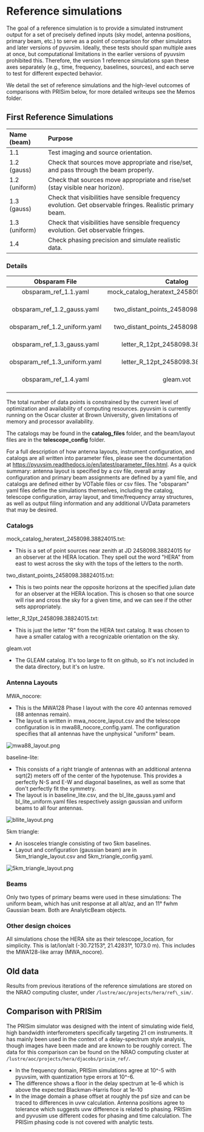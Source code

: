 # Reference simulations

The goal of a reference simulation is to provide a simulated instrument output for a set of precisely defined inputs (sky model, antenna positions, primary beam, etc.) to serve as a point of comparison for other simulators and later versions of pyuvsim. Ideally, these tests should span multiple axes at once, but computational limitations in the earlier versions of pyuvsim prohibited this. Therefore, the version 1 reference simulations span these axes separately (e.g., time, frequency, baselines, sources), and each serve to test for different expected behavior.

We detail the set of reference simulations and the high-level outcomes of
comparisons with PRISim below, for more detailed writeups see the Memos folder.


## First Reference Simulations
 | Name (beam) | Purpose |
 |:-----|:------|
 |1.1 | Test imaging and source orientation.|
 |1.2 (gauss) | Check that sources move appropriate and rise/set, and pass through the beam properly.|
 |1.2 (uniform) | Check that sources move appropriate and rise/set (stay visible near horizon). |
 |1.3 (gauss) | Check that visibilities have sensible frequency evolution. Get observable fringes. Realistic primary beam.|
 |1.3 (uniform) | Check that visibilities have sensible frequency evolution. Get observable fringes. |
 |1.4 | Check phasing precision and simulate realistic data.|


### Details
|         Obsparam File         |                   Catalog                  | Ntimes | Nfreqs |     Layout    |        Beam       |    Results Filename    |
|:-----------------------------:|:------------------------------------------:|:------:|:------:|:-------------:|:-----------------:|:----------------------:|
|     obsparam_ref_1.1.yaml     | mock_catalog_heratext_2458098.38824015.txt |    1   |    1   |   MWA_nocore  |      uniform      | ref_1.1_uniform.uvfits |
|  obsparam_ref_1.2_gauss.yaml  |   two_distant_points_2458098.38824015.txt  |  86400 |    1   | Baseline-lite | 11° FWHM gaussian |  ref_1.2_gauss.uvfits  |
| obsparam_ref_1.2_uniform.yaml |   two_distant_points_2458098.38824015.txt  |  86400 |    1   | Baseline-lite |      uniform      | ref_1.2_uniform.uvfits |
|  obsparam_ref_1.3_gauss.yaml  |     letter_R_12pt_2458098.38824015.txt     |    2   |  64400 | Baseline-lite | 11° FWHM gaussian |  ref_1.3_gauss.uvfits  |
| obsparam_ref_1.3_uniform.yaml |     letter_R_12pt_2458098.38824015.txt     |    2   |  64400 | Baseline-lite |      uniform      | ref_1.3_uniform.uvfits |
|     obsparam_ref_1.4.yaml     |                  gleam.vot                 |    1   |    1   |  5km triangle | 11° FWHM gaussian | ref_1.4_uniform.uvfits |



The total number of data points is constrained by the current level of optimization and availability of computing resources. pyuvsim is currently running on the Oscar cluster at Brown University, given limitations of memory and processor availability.

The catalogs may be found in the **catalog_files** folder, and the beam/layout files are in the **telescope_config** folder.

For a full description of how antenna layouts, instrument configuration, and catalogs are all written into parameter files, please see the documentation at https://pyuvsim.readthedocs.io/en/latest/parameter_files.html. As a quick summary: antenna layout is specified by a csv file, overall array configuration and primary beam assignments are defined by a yaml file, and catalogs are defined either by VOTable files or csv files. The "obsparam" yaml files define the simulations themselves, including the catalog, telescope configuration, array layout, and time/frequency array structures, as well as output filing information and any additional UVData parameters that may be desired.

### Catalogs

mock_catalog_heratext_2458098.38824015.txt:

   - This is a set of point sources near zenith at JD 2458098.38824015 for an observer at the HERA location. They spell out the word "HERA" from east to west across the sky with the tops of the letters to the north.

two_distant_points_2458098.38824015.txt:

   - This is two points near the opposite horizons at the specified julian date for an observer at the HERA location. This is chosen so that one source will rise and cross the sky for a given time, and we can see if the other sets appropriately.

letter_R_12pt_2458098.38824015.txt:

   - This is just the letter "R" from the HERA text catalog. It was chosen to have a smaller catalog with a recognizable orientation on the sky.

gleam.vot

   - The GLEAM catalog. It's too large to fit on github, so it's not included in the data directory, but it's on lustre.



### Antenna Layouts


MWA_nocore:

   - This is the MWA128 Phase I layout with the core 40 antennas removed (88 antennas remain).
   - The layout is written in mwa_nocore_layout.csv and the telescope configuration is in mwa88_nocore_config.yaml. The configuration specifies that all antennas have the unphysical "uniform" beam.

![mwa88_layout.png](Memos/figures/mwa88_layout.png "MWA-88 layout")


baseline-lite:

   - This consists of a right triangle of antennas with an additional antenna sqrt(2) meters off of the center of the hypotenuse. This provides a perfectly N-S and E-W and diagonal baselines, as well as some that don't perfectly fit the symmetry.
   - The layout is in baseline_lite.csv, and the bl_lite_gauss.yaml and bl_lite_uniform.yaml files respectively assign gaussian and uniform beams to all four antennas.

![bllite_layout.png](Memos/figures/bllite_layout.png "Baseline-lite layout")



5km triangle:

   - An isosceles triangle consisting of two 5km baselines.
   - Layout and configuration (gaussian beam) are in 5km_triangle_layout.csv and 5km_triangle_config.yaml.

![5km_triangle_layout.png](Memos/figures/5km_triangle_layout.png "5km triangle layout")

### Beams

Only two types of primary beams were used in these simulations: The uniform beam, which has unit response at all alt/az, and an 11° fwhm Gaussian beam. Both are AnalyticBeam objects.


### Other design choices

All simulations chose the HERA site as their telescope_location, for simplicity. This is lat/lon/alt (-30.72153°, 21.42831°, 1073.0 m). This includes the MWA128-like array (MWA_nocore).


## Old data

Results from previous iterations of the reference simulations are stored on the NRAO computing cluster, under `/lustre/aoc/projects/hera/ref\_sim/`.


## Comparison with PRISim
The PRISim simulator was designed with the intent of simulating wide field, high bandwidth interferometers specifically targeting 21 cm instruments. It has mainly been used in the context of a delay-spectrum style analysis, though images have been made and are known to be roughly correct. The data for this comparison can be found on the NRAO computing cluster at `/lustre/aoc/projects/hera/djacobs/prisim_ref/`.

- In the frequency domain, PRISim simulations agree at 10^-5 with pyuvsim, with quantization type errors at 10^-6.
- The difference shows a floor in the delay spectrum at 1e-6 which is above the expected Blackman-Harris floor at 1e-10
- In the image domain a phase offset at roughly the psf size and can be traced to differences in uvw calculation.  Antenna positions agree to tolerance which suggests uvw difference is related to phasing.  PRISim and pyvusim use different codes for phasing and time calculation. The PRISim phasing code is not covered with analytic tests.
